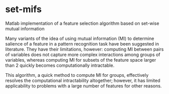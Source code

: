 set-mifs
========

Matlab implementation of a feature selection algorithm based on set-wise mutual information

Many variants of the idea of using mutual information (MI) to
determine salience of a feature in a pattern recognition task have
been suggested in literature. They have their limitations, however:
computing MI between pairs of variables does not capture more complex
interactions among groups of variables, whereas computing MI for
subsets of the feature space larger than 2 quickly becomes
computationally intractable.

This algorithm, a quick method to compute MI for groups, effectively
resolves the computational intractability altogether; however, it has
limited applicability to problems with a large number of features for
other reasons.
